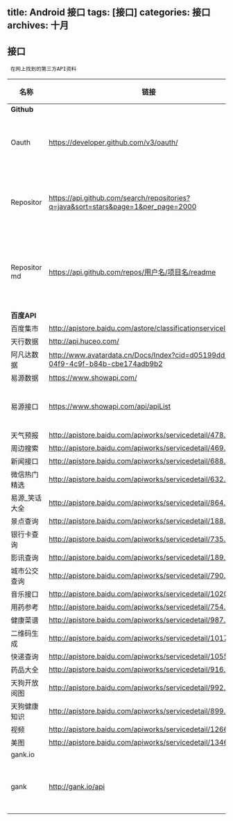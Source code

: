 ﻿title: Android 接口
tags: [接口]
categories: 接口
archives: 十月
---


## 接口
   
     在网上找到的第三方API资料

名称 | 链接| 描述| 状态
---|---|---|---
**Github**|
 Oauth  | https://developer.github.com/v3/oauth/|第三方登陆
 Repositor|https://api.github.com/search/repositories?q=java&sort=stars&page=1&per_page=2000|项目查询列表
Repositor md|https://api.github.com/repos/用户名/项目名/readme|项目中的md文件
**百度API**|
百度集市|http://apistore.baidu.com/astore/classificationservicelist.html|:heart:
天行数据 |http://api.huceo.com/|:heart:
阿凡达数据|http://www.avatardata.cn/Docs/Index?cid=d05199dd-04f9-4c9f-b84b-cbe174adb9b2|:heart:
易源数据|https://www.showapi.com/|:heart:
易源接口|https://www.showapi.com/api/apiList||使用当中...
天气预报|http://apistore.baidu.com/apiworks/servicedetail/478.html  
周边搜索|http://apistore.baidu.com/apiworks/servicedetail/469.html
 新闻接口|http://apistore.baidu.com/apiworks/servicedetail/688.html
微信热门精选|http://apistore.baidu.com/apiworks/servicedetail/632.html
易源_笑话大全|http://apistore.baidu.com/apiworks/servicedetail/864.html
景点查询|http://apistore.baidu.com/apiworks/servicedetail/188.html
银行卡查询 |http://apistore.baidu.com/apiworks/servicedetail/735.html
影讯查询|http://apistore.baidu.com/apiworks/servicedetail/189.html
城市公交查询| http://apistore.baidu.com/apiworks/servicedetail/790.html
音乐接口|http://apistore.baidu.com/apiworks/servicedetail/1020.html
用药参考|http://apistore.baidu.com/apiworks/servicedetail/754.html
健康菜谱|http://apistore.baidu.com/apiworks/servicedetail/987.html
二维码生成|http://apistore.baidu.com/apiworks/servicedetail/1017.html
快递查询|http://apistore.baidu.com/apiworks/servicedetail/1055.html
药品大全| http://apistore.baidu.com/apiworks/servicedetail/916.html
天狗开放阅图|http://apistore.baidu.com/apiworks/servicedetail/992.html
天狗健康知识| http://apistore.baidu.com/apiworks/servicedetail/899.html
视频|http://apistore.baidu.com/apiworks/servicedetail/1266.html
美图|http://apistore.baidu.com/apiworks/servicedetail/1346.html
gank.io|
gank|http://gank.io/api|干货分享api













